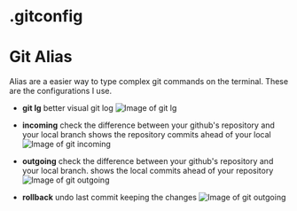 # .gitconfig

<h1>Git Alias</h1>

Alias are a easier way to type complex git commands on the terminal.
These are the configurations I use.

* **git lg**
better visual git log
![Image of git lg](https://github.com/iandrabedin/gitconfig/blob/master/images/git-lg.png)

* **incoming**
check the difference between your github's repository and your local branch
shows the repository commits ahead of your local
![Image of git incoming](https://github.com/iandrabedin/gitconfig/blob/master/images/git-incoming.png)

* **outgoing**
check the difference between your github's repository and your local branch.
shows the local commits ahead of your repository
![Image of git outgoing](https://github.com/iandrabedin/gitconfig/blob/master/images/git-outgoing.png)

* **rollback**
undo last commit keeping the changes
![Image of git outgoing](https://github.com/iandrabedin/gitconfig/blob/master/images/git-rollback.png)
